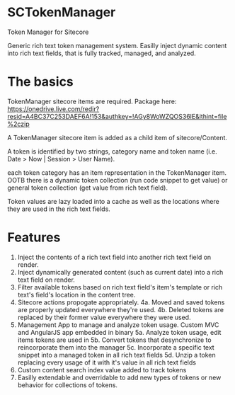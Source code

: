 # SCTokenManager
Token Manager for Sitecore


Generic rich text token management system.  Easilly inject dynamic content into rich text fields, that is fully tracked, managed, and analyzed.
# The basics
TokenManager sitecore items are required.  Package here:
https://onedrive.live.com/redir?resid=A4BC37C253DAEF6A!153&authkey=!AGy8WoWZQOS36lE&ithint=file%2czip

A TokenManager sitecore item is added as a child item of sitecore/Content.  

A token is identified by two strings, category name and token name (i.e. Date > Now | Session > User Name).  

each token category has an item representation in the TokenManager item. OOTB there is a dynamic token collection (run code snippet to get value) or general token collection (get value from rich text field).  

Token values are lazy loaded into a cache as well as the locations where they are used in the rich text fields.

# Features
1. Inject the contents of a rich text field into another rich text field on render.
2. Inject dynamically generated content (such as current date) into a rich text field on render.
3. Filter available tokens based on rich text field's item's template or rich text's field's location in the content tree.
4. Sitecore actions propogate appropriately.
  4a. Moved and saved tokens are properly updated everywhere they're used.
  4b. Deleted tokens are replaced by their former value everywhere they were used.
5. Management App to manage and analyze token usage.  Custom MVC and AngularJS app embedded in binary
  5a. Analyze token usage, edit items tokens are used in
  5b. Convert tokens that desynchronize to reincorporate them into the manager
  5c. Incorporate a specific text snippet into a managed token in all rich text fields
  5d. Unzip a token replacing every usage of it with it's value in all rich text fields
6. Custom content search index value added to track tokens
7. Easilly extendable and overridable to add new types of tokens or new behavior for collections of tokens.
